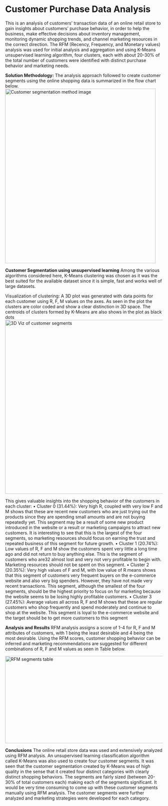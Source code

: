 # Customer Purchase Data Analysis

This is an analysis of customers’ transaction data of an online retail store to gain insights about
customers’ purchase behavior, in order to help the business, make effective decisions about
inventory management, monitoring dynamic shopping trends, and channel marketing resources in
the correct direction. The RFM (Recency, Frequency, and Monetary values) analysis was used for
initial analysis and aggregation and using K-Means unsupervised learning algorithm, four clusters,
each with about 20-30% of the total number of customers were identified with distinct purchase
behavior and marketing needs.

**Solution Methodology:** 
The analysis approach followed to create customer segments using the online shopping data is
summarized in the flow chart below.
<img width="481" height="558" alt="Customer segmentation method image" src="https://github.com/user-attachments/assets/962a43ab-512f-4f5d-92bf-2954c4d3bf47" />

**Customer Segmentation using unsupervised learning**
Among the various algorithms considered here, K-Means clustering was chosen as it was the best suited for the available dataset
since it is simple, fast and works well of large datasets.

Visualization of clustering:
A 3D plot was generated with data points for each customer using R, F, M values on the axes.
As seen in the plot the clusters are color coded and show a clear distinction in 3D space. The
centroids of clusters formed by K-Means are also shows in the plot as black dots
<img width="587" height="556" alt="3D Viz of customer segments" src="https://github.com/user-attachments/assets/93022fd2-6f52-422a-9ea6-06944f5196f3" />

This gives valuable insights into the shopping behavior of the customers in each cluster:
• Cluster 0 (31.44%): Very high R, coupled with very low F and M shows that these are
recent new customers who are just trying out the products since they are spending small
amounts and are not buying repeatedly yet. This segment may be a result of some new
product introduced in the website or a result or marketing campaigns to attract new
customers. It is interesting to see that this is the largest of the four segments, so marketing
resources should focus on earning the trust and repeated business of this segment for future
growth.
• Cluster 1 (20.74%): Low values of R, F and M show the customers spent very little a long
time ago and did not return to buy anything else. This is the segment of customers who are32
almost lost and very not very profitable to begin with. Marketing resources should not be
spent on this segment.
• Cluster 2 (20.35%): Very high values of F and M, with low value of R means shows that
this segment of customers very frequent buyers on the e-commerce website and also very
big spenders. However, they have not made very recent transactions. This segment,
although the smallest of the four segments, should be the highest priority to focus on for
marketing because the website seems to be losing highly profitable customers.
• Cluster 3 (27.45%): Average values all across R, F and M shows that these are regular
customers who shop frequently and spend moderately and continue to shop at the website.
This segment is loyal to the e-commerce website and the target should be to get more
customers to this segment

**Analysis and Results**
RFM analysis assigns a score of 1-4 for R, F and M attributes of customers, with 1 being the least
desirable and 4 being the most desirable. Using the RFM scores, customer shopping behavior can
be inferred and marketing recommendations are suggested for different combinations of R, F and
M values as seen in Table below.

<img width="600" height="279" alt="RFM segments table" src="https://github.com/user-attachments/assets/9e4e14e6-61d2-4566-ab64-6997c086bde9" />

**Conclusions**
The online retail store data was used and extensively analyzed using RFM analysis. 
An unsupervised learning classification algorithm called K-Means was also used to create four customer segments. It was seen that the customer segmentation created by K-Means was of high quality in the sense that it created four distinct categories with clearly distinct shopping behaviors. The segments are fairly sized (between 20-30% of total customers each) making each of the segments significant. It would be very time consuming to come up with these customer segments manually using RFM analysis. The customer segments were further analyzed and
marketing strategies were developed for each category.

